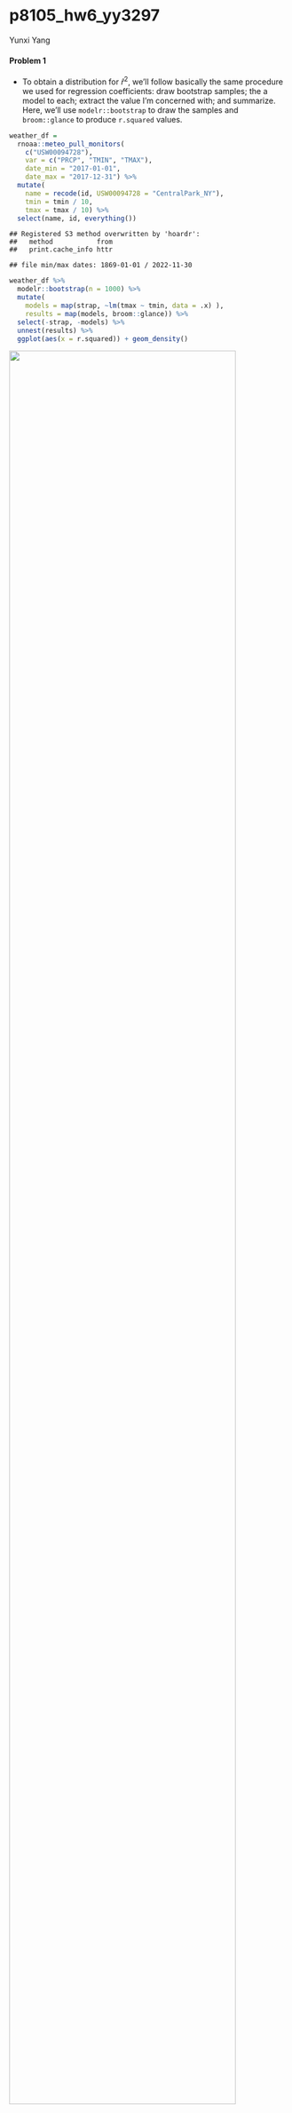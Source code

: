 p8105_hw6_yy3297
================
Yunxi Yang

#### Problem 1

- To obtain a distribution for $\hat{r}^2$, we’ll follow basically the
  same procedure we used for regression coefficients: draw bootstrap
  samples; the a model to each; extract the value I’m concerned with;
  and summarize. Here, we’ll use `modelr::bootstrap` to draw the samples
  and `broom::glance` to produce `r.squared` values.

``` r
weather_df = 
  rnoaa::meteo_pull_monitors(
    c("USW00094728"),
    var = c("PRCP", "TMIN", "TMAX"), 
    date_min = "2017-01-01",
    date_max = "2017-12-31") %>%
  mutate(
    name = recode(id, USW00094728 = "CentralPark_NY"),
    tmin = tmin / 10,
    tmax = tmax / 10) %>%
  select(name, id, everything())
```

    ## Registered S3 method overwritten by 'hoardr':
    ##   method           from
    ##   print.cache_info httr

    ## file min/max dates: 1869-01-01 / 2022-11-30

``` r
weather_df %>% 
  modelr::bootstrap(n = 1000) %>% 
  mutate(
    models = map(strap, ~lm(tmax ~ tmin, data = .x) ),
    results = map(models, broom::glance)) %>% 
  select(-strap, -models) %>% 
  unnest(results) %>% 
  ggplot(aes(x = r.squared)) + geom_density()
```

<img src="p8105_hw6_yy3297_files/figure-gfm/unnamed-chunk-1-1.png" width="90%" />

- In this example, the $\hat{r}^2$ value is high, and the upper bound at
  1 may be a cause for the generally skewed shape of the distribution.
  If we wanted to construct a confidence interval for $R^2$, we could
  take the 2.5% and 97.5% quantiles of the estimates across bootstrap
  samples. However, because the shape isn’t symmetric, using the mean
  +/- 1.96 times the standard error probably wouldn’t work well.

- We can produce a distribution for $\log(\beta_0 * \beta1)$ using a
  similar approach, with a bit more wrangling before we make our plot.

``` r
weather_df %>% 
  modelr::bootstrap(n = 1000) %>% 
  mutate(
    models = map(strap, ~lm(tmax ~ tmin, data = .x) ),
    results = map(models, broom::tidy)) %>% 
  select(-strap, -models) %>% 
  unnest(results) %>% 
  select(id = `.id`, term, estimate) %>% 
  pivot_wider(
    names_from = term, 
    values_from = estimate) %>% 
  rename(beta0 = `(Intercept)`, beta1 = tmin) %>% 
  mutate(log_b0b1 = log(beta0 * beta1)) %>% 
  ggplot(aes(x = log_b0b1)) + geom_density()
```

<img src="p8105_hw6_yy3297_files/figure-gfm/unnamed-chunk-2-1.png" width="90%" />

- As with $r^2$, this distribution is somewhat skewed and has some
  outliers.

- The point of this is not to say you should always use the bootstrap –
  it’s possible to establish “large sample” distributions for strange
  parameters / values / summaries in a lot of cases, and those are great
  to have. But it is helpful to know that there’s a way to do inference
  even in tough cases.

#### Problem 2

- Import data set of homicide-data.csv; Convert the blanks and “unknown”
  to na for standardization purpose without modifying the raw data
  values of data set.

``` r
homicide_raw <- read.csv(file = "data/homicide-data.csv", na = c(" ", "Unknown"))
```

- Create a `city_state` variable (e.g. “Baltimore, MD”)；
- a binary variable `resolved` indicating whether the homicide is
  solved；
- Omit cities Dallas, TX; Phoenix, AZ; and Kansas City, MO – these don’t
  report victim race；
- Omit Tulsa, AL – this is a data entry mistake;
- Limit your analysis those for whom `victim_race` is white or black
- Convert `victim_age` to be numeric values

``` r
homicide_df = 
  homicide_raw %>% 
  janitor::clean_names() %>%
  mutate(
    reported_date = as.Date(as.character(reported_date), format = "%Y%m%d"),
    city_state = str_c(city, state, sep = ", ", collapse = NULL),
    victim_age = as.numeric(victim_age),
    victim_race = fct_relevel(victim_race, "White"),
    resolved = as.numeric(disposition == "Closed by arrest")
    ) %>%
  relocate(city_state) %>%
  filter(city_state != c("Tulsa, AL", "Dallas, TX", "Phoenix, AZ", "Kansas City, MO"),
         victim_race == c("White","Black"))
```

- First, create a clearer version of data frame for the city of
  Baltimore, MD including the important terms of resolved, victim_age,
  victim_race, victim_sex only for further modeling

``` r
baltimore_df = 
  homicide_df %>% 
  filter(city_state == "Baltimore, MD") %>%
  select(resolved, victim_age, victim_race, victim_sex)
```

- Use the glm function to fit a logistic regression with resolved vs
  unresolved as the outcome and victim age, sex and race as predictors;
- Save the output of glm as an R object

``` r
baltimore_reg = 
  baltimore_df %>% 
  glm(resolved ~ victim_age + victim_sex + victim_race, data = ., family = binomial()) 
```

- Apply the broom::tidy to this object;
- Obtain the estimate and confidence interval of the adjusted odds ratio
  for solving homicides comparing male victims to female victims keeping
  all other variables fixed

``` r
baltimore_reg %>% 
  broom::tidy(conf.int = TRUE, conf.level = 0.95) %>% 
  mutate(OR = exp(estimate),
         CI_Lower = exp(conf.low), 
         CI_Upper = exp(conf.high)
         ) %>%
  select(term, log_OR = estimate, OR, CI_Lower, CI_Upper, p.value) %>% 
  knitr::kable(digits = 3)
```

| term             | log_OR |    OR | CI_Lower | CI_Upper | p.value |
|:-----------------|-------:|------:|---------:|---------:|--------:|
| (Intercept)      |  1.421 | 4.140 |    2.124 |    8.262 |   0.000 |
| victim_age       | -0.011 | 0.989 |    0.980 |    0.999 |   0.027 |
| victim_sexMale   | -0.940 | 0.391 |    0.265 |    0.572 |   0.000 |
| victim_raceBlack | -0.923 | 0.397 |    0.239 |    0.655 |   0.000 |

Keeping all other variables fixed, homicides in which the victim is male
are significantly less like to be resolved than those in which the
victim is female.

- First, create the clearer version of data frame for all cities
  including the important terms of resolved, victim_age, victim_race,
  victim_sex only for further modeling

``` r
allcities_df = 
  homicide_df %>% 
  select(city_state, resolved, victim_age, victim_race, victim_sex)
```

- Run glm for each of the cities in your data set;
- Extract the adjusted odds ratio (and CI) for solving homicides
  comparing male victims to female victims (extract the term of
  `victim_sexMale` for further comparisons);
- Do this within a “tidy” pipeline, making use of purrr::map, list
  columns, and unnest as necessary to create a dataframe with estimated
  ORs and CIs for each city

``` r
allcities_reg = 
  allcities_df %>%
  nest(data = -city_state) %>%
  mutate(
    models = purrr::map(data, ~glm(resolved ~ victim_age + victim_sex + victim_race, data = ., family = binomial())),
    results = purrr::map(models, ~broom::tidy(.x, conf.int = TRUE, conf.level = 0.95))
  ) %>%
  select(-data, -models) %>%
  unnest(results) 
```

- Then, I would like to create a knit table for solving homicides
  comparing male victims to female victims

``` r
allcities_reg_knit =
  allcities_reg %>% 
  mutate(term = fct_inorder(term),
         OR = exp(estimate),
         CI_Lower = exp(conf.low), 
         CI_Upper = exp(conf.high)
         ) %>%
  select(city_state, term, log_OR = estimate, OR, CI_Lower, CI_Upper, p.value) %>% 
  filter(term == "victim_sexMale") 

allcities_reg_knit %>% knitr::kable(digits = 3)
```

| city_state         | term           | log_OR |    OR | CI_Lower | CI_Upper | p.value |
|:-------------------|:---------------|-------:|------:|---------:|---------:|--------:|
| Albuquerque, NM    | victim_sexMale |  0.736 | 2.088 |    0.693 |    6.359 |   0.188 |
| Atlanta, GA        | victim_sexMale |  0.296 | 1.344 |    0.797 |    2.248 |   0.262 |
| Baltimore, MD      | victim_sexMale | -0.940 | 0.391 |    0.265 |    0.572 |   0.000 |
| Baton Rouge, LA    | victim_sexMale | -1.373 | 0.253 |    0.096 |    0.593 |   0.003 |
| Birmingham, AL     | victim_sexMale | -0.406 | 0.666 |    0.367 |    1.184 |   0.172 |
| Boston, MA         | victim_sexMale | -0.084 | 0.919 |    0.396 |    2.153 |   0.844 |
| Buffalo, NY        | victim_sexMale | -0.601 | 0.548 |    0.208 |    1.414 |   0.212 |
| Charlotte, NC      | victim_sexMale | -0.425 | 0.654 |    0.311 |    1.294 |   0.239 |
| Chicago, IL        | victim_sexMale | -0.923 | 0.397 |    0.301 |    0.525 |   0.000 |
| Cincinnati, OH     | victim_sexMale | -1.009 | 0.364 |    0.157 |    0.774 |   0.012 |
| Columbus, OH       | victim_sexMale | -0.497 | 0.609 |    0.363 |    1.005 |   0.055 |
| Denver, CO         | victim_sexMale | -0.351 | 0.704 |    0.231 |    2.073 |   0.526 |
| Detroit, MI        | victim_sexMale | -0.547 | 0.579 |    0.415 |    0.805 |   0.001 |
| Durham, NC         | victim_sexMale | -0.342 | 0.710 |    0.199 |    2.207 |   0.570 |
| Fort Worth, TX     | victim_sexMale | -0.344 | 0.709 |    0.353 |    1.395 |   0.324 |
| Fresno, CA         | victim_sexMale |  0.411 | 1.509 |    0.407 |    5.281 |   0.520 |
| Houston, TX        | victim_sexMale | -0.637 | 0.529 |    0.370 |    0.750 |   0.000 |
| Indianapolis, IN   | victim_sexMale | -0.041 | 0.960 |    0.621 |    1.476 |   0.852 |
| Jacksonville, FL   | victim_sexMale | -0.700 | 0.497 |    0.321 |    0.761 |   0.001 |
| Las Vegas, NV      | victim_sexMale | -0.142 | 0.868 |    0.540 |    1.379 |   0.552 |
| Long Beach, CA     | victim_sexMale | -1.468 | 0.230 |    0.034 |    0.928 |   0.067 |
| Los Angeles, CA    | victim_sexMale | -0.504 | 0.604 |    0.363 |    0.996 |   0.050 |
| Louisville, KY     | victim_sexMale | -0.792 | 0.453 |    0.221 |    0.887 |   0.024 |
| Memphis, TN        | victim_sexMale | -0.351 | 0.704 |    0.448 |    1.081 |   0.117 |
| Miami, FL          | victim_sexMale | -0.891 | 0.410 |    0.199 |    0.834 |   0.014 |
| Milwaukee, wI      | victim_sexMale | -0.404 | 0.668 |    0.398 |    1.096 |   0.117 |
| Minneapolis, MN    | victim_sexMale |  0.549 | 1.731 |    0.677 |    4.647 |   0.259 |
| Nashville, TN      | victim_sexMale | -0.086 | 0.918 |    0.479 |    1.706 |   0.790 |
| New Orleans, LA    | victim_sexMale | -0.622 | 0.537 |    0.340 |    0.848 |   0.007 |
| New York, NY       | victim_sexMale | -2.069 | 0.126 |    0.036 |    0.340 |   0.000 |
| Oakland, CA        | victim_sexMale | -0.705 | 0.494 |    0.264 |    0.915 |   0.026 |
| Oklahoma City, OK  | victim_sexMale | -0.001 | 0.999 |    0.506 |    1.966 |   0.998 |
| Omaha, NE          | victim_sexMale | -1.041 | 0.353 |    0.139 |    0.846 |   0.023 |
| Philadelphia, PA   | victim_sexMale | -0.679 | 0.507 |    0.352 |    0.722 |   0.000 |
| Pittsburgh, PA     | victim_sexMale | -0.555 | 0.574 |    0.302 |    1.077 |   0.086 |
| Richmond, VA       | victim_sexMale | -0.340 | 0.712 |    0.219 |    1.963 |   0.535 |
| San Antonio, TX    | victim_sexMale | -0.296 | 0.744 |    0.331 |    1.617 |   0.462 |
| Sacramento, CA     | victim_sexMale | -0.449 | 0.638 |    0.246 |    1.572 |   0.338 |
| Savannah, GA       | victim_sexMale | -0.624 | 0.536 |    0.180 |    1.499 |   0.243 |
| San Bernardino, CA | victim_sexMale | -0.318 | 0.728 |    0.179 |    2.889 |   0.647 |
| San Diego, CA      | victim_sexMale | -1.042 | 0.353 |    0.118 |    0.921 |   0.043 |
| San Francisco, CA  | victim_sexMale | -0.910 | 0.403 |    0.125 |    1.111 |   0.096 |
| St. Louis, MO      | victim_sexMale | -0.445 | 0.641 |    0.437 |    0.936 |   0.022 |
| Stockton, CA       | victim_sexMale |  0.165 | 1.180 |    0.374 |    3.832 |   0.778 |
| Tampa, FL          | victim_sexMale | -1.156 | 0.315 |    0.061 |    1.284 |   0.124 |
| Tulsa, OK          | victim_sexMale | -0.253 | 0.776 |    0.391 |    1.489 |   0.456 |
| Washington, DC     | victim_sexMale | -0.553 | 0.575 |    0.336 |    0.965 |   0.040 |

- Then, create a plot that shows the estimated ORs and CIs for each
  city.
- Organize cities according to estimated OR

``` r
allcities_reg_knit %>%
  mutate(city_state = fct_reorder(city_state, OR)) %>%
  ggplot(aes(x = city_state, y = OR)) +
  geom_point() +
  geom_errorbar(aes(ymin = CI_Lower, ymax = CI_Upper)) +
  theme(axis.text.x = element_text(angle = 90, vjust = 0.5, hjust = 1)) +
  labs(
    x = "City, State",
    y = "Adjusted Odds Ratio",
    title = "Adjusted ORs and CIs for Solving Homicides on Gender for Each City",
    caption = "Data from Washington Post"
  )
```

<img src="p8105_hw6_yy3297_files/figure-gfm/unnamed-chunk-11-1.png" width="90%" />

- Comment on the plot：

Keeping all other variables fixed, homicides in which the victim is male
are relatively less likely yo be resolved than those in which the victim
is female generally across the cities, as the adjusted odds ratio in
most cities are less than 1. And New York, NY is the city among our data
set with the lowest adjusted odds ratio and its 95% confidence interval
excludes 1, which suggests that the gender of victim indeed has
statistically significant effect on the resolution of homicide cases
(male victims’ cases are less likely to be resolved than the female
victims’ cases). However, there are also a few cities with adjusted odds
ratio \> 1, such as Stockton, Atlanta, Fresno, Minneapolis and
Albuquerque, which suggests that the homicides in which the victim is
male are slightly more likely yo be resolved than those in which the
victim is female generally in these cities. While to be noticed, their
confidence interval includes 1, which indicates that the gender of
victim in fact does NOT have statistically significant effect on the
resolution of homicide cases for these cities.

#### Problem 3

In this problem, you will analyze data gathered to understand the
effects of several variables on a child’s birthweight. This
dataset,available here, consists of roughly 4000 children and includes
the following variables:

babysex: baby’s sex (male = 1, female = 2) bhead: baby’s head
circumference at birth (centimeters) blength: baby’s length at birth
(centimeteres) bwt: baby’s birth weight (grams) delwt: mother’s weight
at delivery (pounds) fincome: family monthly income (in
hundreds,rounded) frace: father’s race (1 = White, 2 = Black, 3 = Asian,
4 = Puerto Rican, 8 = Other, 9 = Unknown) gaweeks: gestational age in
weeks malform: presence of malformations that could affect weight (0 =
absent, 1 = present) menarche: mother’s age at menarche (years) mheigth:
mother’s height (inches) momage: mother’s age at delivery (years) mrace:
mother’s race (1 = White, 2 = Black, 3 = Asian, 4 = Puerto Rican, 8 =
Other) parity: number of live births prior to this pregnancy pnumlbw:
previous number of low birth weight babies pnumgsa: number of prior
small for gestational age babies ppbmi: mother’s pre-pregnancy BMI ppwt:
mother’s pre-pregnancy weight (pounds) smoken: average number of
cigarettes smoked per day during pregnancy wtgain: mother’s weight gain
during pregnancy (pounds)

Load and clean the data for regression analysis (i.e. convert numeric to
factor where appropriate, check for missing data, etc.).

``` r
birthweight_raw = read_csv("./data/birthweight.csv")
```

    ## Rows: 4342 Columns: 20
    ## ── Column specification ────────────────────────────────────────────────────────
    ## Delimiter: ","
    ## dbl (20): babysex, bhead, blength, bwt, delwt, fincome, frace, gaweeks, malf...
    ## 
    ## ℹ Use `spec()` to retrieve the full column specification for this data.
    ## ℹ Specify the column types or set `show_col_types = FALSE` to quiet this message.

Propose a regression model for birthweight. This model may be based on a
hypothesized structure for the factors that underly birthweight, on a
data-driven model-building process, or a combination of the two.

Describe your modeling process and show a plot of model residuals
against fitted values – use add_predictions and add_residuals in making
this plot.

Compare your model to two others:

One using length at birth and gestational age as predictors (main
effects only) One using head circumference, length, sex, and all
interactions (including the three-way interaction) between these Make
this comparison in terms of the cross-validated prediction error; use
crossv_mc and functions in purrr as appropriate.

Note that although we expect your model to be reasonable, model building
itself is not a main idea of the course and we don’t necessarily expect
your model to be “optimal”.
